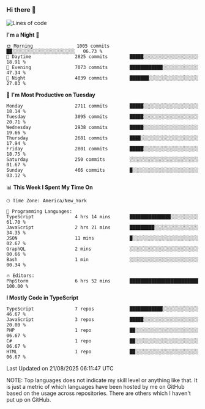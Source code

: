 ### Hi there 👋

<!--
**LynxJinxxy/LynxJinxxy** is a ✨ _special_ ✨ repository because its `README.md` (this file) appears on your GitHub profile.

Here are some ideas to get you started:

- 🔭 I’m currently working on ...
- 🌱 I’m currently learning ...
- 👯 I’m looking to collaborate on ...
- 🤔 I’m looking for help with ...
- 💬 Ask me about ...
- 📫 How to reach me: ...
- 😄 Pronouns: ...
- ⚡ Fun fact: ...
-->

<!--START_SECTION:waka-->
![Lines of code](https://img.shields.io/badge/From%20Hello%20World%20I%27ve%20Written-21.8%20million%20lines%20of%20code-blue)

**I'm a Night 🦉** 

```text
🌞 Morning                1005 commits        ██░░░░░░░░░░░░░░░░░░░░░░░   06.73 % 
🌆 Daytime                2825 commits        █████░░░░░░░░░░░░░░░░░░░░   18.91 % 
🌃 Evening                7073 commits        ████████████░░░░░░░░░░░░░   47.34 % 
🌙 Night                  4039 commits        ███████░░░░░░░░░░░░░░░░░░   27.03 % 
```
📅 **I'm Most Productive on Tuesday** 

```text
Monday                   2711 commits        █████░░░░░░░░░░░░░░░░░░░░   18.14 % 
Tuesday                  3095 commits        █████░░░░░░░░░░░░░░░░░░░░   20.71 % 
Wednesday                2938 commits        █████░░░░░░░░░░░░░░░░░░░░   19.66 % 
Thursday                 2681 commits        ████░░░░░░░░░░░░░░░░░░░░░   17.94 % 
Friday                   2801 commits        █████░░░░░░░░░░░░░░░░░░░░   18.75 % 
Saturday                 250 commits         ░░░░░░░░░░░░░░░░░░░░░░░░░   01.67 % 
Sunday                   466 commits         █░░░░░░░░░░░░░░░░░░░░░░░░   03.12 % 
```


📊 **This Week I Spent My Time On** 

```text
🕑︎ Time Zone: America/New_York

💬 Programming Languages: 
TypeScript               4 hrs 14 mins       ███████████████░░░░░░░░░░   61.70 % 
JavaScript               2 hrs 21 mins       █████████░░░░░░░░░░░░░░░░   34.35 % 
JSON                     11 mins             █░░░░░░░░░░░░░░░░░░░░░░░░   02.67 % 
GraphQL                  2 mins              ░░░░░░░░░░░░░░░░░░░░░░░░░   00.66 % 
Bash                     1 min               ░░░░░░░░░░░░░░░░░░░░░░░░░   00.34 % 

🔥 Editors: 
PhpStorm                 6 hrs 52 mins       █████████████████████████   100.00 % 
```

**I Mostly Code in TypeScript** 

```text
TypeScript               7 repos             ████████████░░░░░░░░░░░░░   46.67 % 
JavaScript               3 repos             █████░░░░░░░░░░░░░░░░░░░░   20.00 % 
PHP                      1 repo              ██░░░░░░░░░░░░░░░░░░░░░░░   06.67 % 
C#                       1 repo              ██░░░░░░░░░░░░░░░░░░░░░░░   06.67 % 
HTML                     1 repo              ██░░░░░░░░░░░░░░░░░░░░░░░   06.67 % 
```




 Last Updated on 21/08/2025 06:11:47 UTC
<!--END_SECTION:waka-->
NOTE: Top languages does not indicate my skill level or anything like that. It is just a metric of which languages have been hosted by me on GitHub based on the usage across repositories. There are others which I haven't put up on GitHub.
